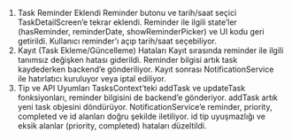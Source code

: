 1. Task Reminder Eklendi
Reminder butonu ve tarih/saat seçici TaskDetailScreen’e tekrar eklendi.
Reminder ile ilgili state’ler (hasReminder, reminderDate, showReminderPicker) ve UI kodu geri getirildi.
Kullanıcı reminder’ı açıp tarih/saat seçebiliyor.
2. Kayıt (Task Ekleme/Güncelleme) Hataları
Kayıt sırasında reminder ile ilgili tanımsız değişken hatası giderildi.
Reminder bilgisi artık task kaydederken backend’e gönderiliyor.
Kayıt sonrası NotificationService ile hatırlatıcı kuruluyor veya iptal ediliyor.
3. Tip ve API Uyumları
TasksContext’teki addTask ve updateTask fonksiyonları, reminder bilgisini de backend’e gönderiyor.
addTask artık yeni task objesini döndürüyor.
NotificationService’e reminder, priority, completed ve id alanları doğru şekilde iletiliyor.
id tip uyuşmazlığı ve eksik alanlar (priority, completed) hataları düzeltildi.
